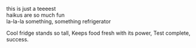 this is just a teeeest  
haikus are so much fun  
la-la-la something, something
refrigerator

Cool fridge stands so tall,
Keeps food fresh with its power,
Test complete, success.
